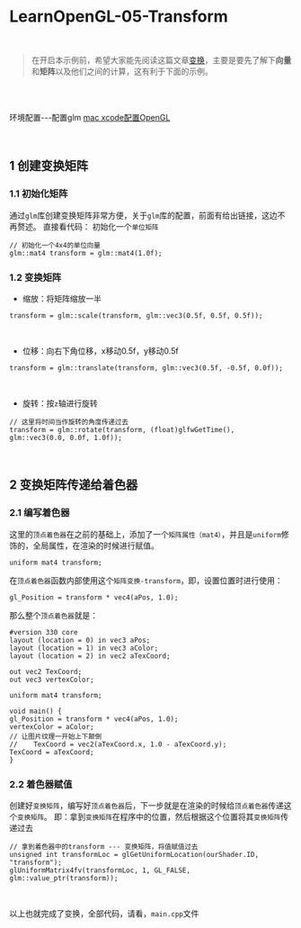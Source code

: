 # LearnOpenGL-05-Transform
<br/>

> 在开启本示例前，希望大家能先阅读这篇文章[变换](https://learnopengl-cn.github.io/01%20Getting%20started/07%20Transformations/)，主要是要先了解下**向量**和**矩阵**以及他们之间的计算，这有利于下面的示例。

<br/>

<br/>

环境配置---配置glm [mac xcode配置OpenGL](https://www.cnblogs.com/Anita9002/p/9143515.html)

<br/>


## 1 创建变换矩阵

### 1.1 初始化矩阵
通过`glm`库创建变换矩阵非常方便，关于`glm`库的配置，前面有给出链接，这边不再赘述。
直接看代码：
初始化一个`单位矩阵`
```
// 初始化一个4x4的单位向量
glm::mat4 transform = glm::mat4(1.0f);
```

### 1.2 变换矩阵
- 缩放：将矩阵缩放一半
```
transform = glm::scale(transform, glm::vec3(0.5f, 0.5f, 0.5f));
```
<br/>

- 位移：向右下角位移，x移动0.5f，y移动0.5f
```
transform = glm::translate(transform, glm::vec3(0.5f, -0.5f, 0.0f));
```
<br/>

- 旋转：按`z`轴进行旋转
```
// 这里将时间当作旋转的角度传递过去
transform = glm::rotate(transform, (float)glfwGetTime(), glm::vec3(0.0, 0.0f, 1.0f));
```

<br/>

## 2 变换矩阵传递给着色器

### 2.1 编写着色器
这里的`顶点着色器`在之前的基础上，添加了一个`矩阵属性（mat4）`，并且是`uniform`修饰的，全局属性，在渲染的时候进行赋值。
```
uniform mat4 transform;
```
在`顶点着色器`函数内部使用这个`矩阵变换-transform`，即，设置位置时进行使用：
```
gl_Position = transform * vec4(aPos, 1.0);
```

那么整个`顶点着色器`就是：
```
#version 330 core
layout (location = 0) in vec3 aPos;
layout (location = 1) in vec3 aColor;
layout (location = 2) in vec2 aTexCoord;

out vec2 TexCoord;
out vec3 vertexColor;

uniform mat4 transform;

void main() {
gl_Position = transform * vec4(aPos, 1.0);
vertexColor = aColor;
// 让图片纹理一开始上下颠倒
//    TexCoord = vec2(aTexCoord.x, 1.0 - aTexCoord.y);
TexCoord = aTexCoord;
}

```

### 2.2 着色器赋值
创建好`变换矩阵`，编写好`顶点着色器`后，下一步就是在渲染的时候给`顶点着色器`传递这个`变换矩阵`。
即：拿到`变换矩阵`在程序中的位置，然后根据这个位置将其`变换矩阵`传递过去
```
// 拿到着色器中的transform --- 变换矩阵，将值赋值过去
unsigned int transformLoc = glGetUniformLocation(ourShader.ID, "transform");
glUniformMatrix4fv(transformLoc, 1, GL_FALSE, glm::value_ptr(transform));
```

<br/>

以上也就完成了变换，全部代码，请看，`main.cpp`文件
